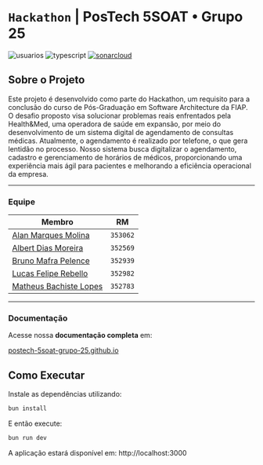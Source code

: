 # `Hackathon` | PosTech 5SOAT • Grupo 25

![usuarios](https://img.shields.io/badge/usuarios-blue?color=%23d63865) ![typescript](https://img.shields.io/badge/TypeScript-505050?logo=typescript&logoColor=FFFFFF&labelColor=3178C6) [![sonarcloud](https://sonarcloud.io/api/project_badges/measure?project=postech-5soat-grupo-25_hackaton-usuarios&metric=alert_status)](https://sonarcloud.io/summary/new_code?id=postech-5soat-grupo-25_hackaton-usuarios)

## Sobre o Projeto

Este projeto é desenvolvido como parte do Hackathon, um requisito para a conclusão do curso de Pós-Graduação em Software Architecture da FIAP. O desafio proposto visa solucionar problemas reais enfrentados pela Health&Med, uma operadora de saúde em expansão, por meio do desenvolvimento de um sistema digital de agendamento de consultas médicas. Atualmente, o agendamento é realizado por telefone, o que gera lentidão no processo. Nosso sistema busca digitalizar o agendamento, cadastro e gerenciamento de horários de médicos, proporcionando uma experiência mais ágil para pacientes e melhorando a eficiência operacional da empresa.

---

### Equipe

| Membro                                                                        | RM       |
|-------------------------------------------------------------------------------|----------|
| [Alan Marques Molina](https://www.linkedin.com/in/alanmmolina/)               | `353062` |
| [Albert Dias Moreira](https://www.linkedin.com/in/albert-moreira-62b9272b/)   | `352569` |
| [Bruno Mafra Pelence](https://www.linkedin.com/in/bruno-mafra-pelence/)       | `352939` |
| [Lucas Felipe Rebello](https://www.linkedin.com/in/lucas-rebello-b01849112/)  | `352982` |
| [Matheus Bachiste Lopes](https://www.linkedin.com/in/matheus-bachiste-lopes/) | `352783` |

---

### Documentação

Acesse nossa **documentação completa** em:

[postech-5soat-grupo-25.github.io](https://postech-5soat-grupo-25.github.io/)

## Como Executar

Instale as dependências utilizando:

```bash
bun install
```

E então execute:

```bash
bun run dev
```

A aplicação estará disponível em: http://localhost:3000
